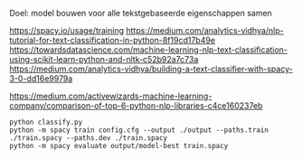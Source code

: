 Doel: model bouwen voor alle tekstgebaseerde eigenschappen samen

<https://spacy.io/usage/training>
<https://medium.com/analytics-vidhya/nlp-tutorial-for-text-classification-in-python-8f19cd17b49e>
<https://towardsdatascience.com/machine-learning-nlp-text-classification-using-scikit-learn-python-and-nltk-c52b92a7c73a>
<https://medium.com/analytics-vidhya/building-a-text-classifier-with-spacy-3-0-dd16e9979a>

<https://medium.com/activewizards-machine-learning-company/comparison-of-top-6-python-nlp-libraries-c4ce160237eb>

```
python classify.py
python -m spacy train config.cfg --output ./output --paths.train ./train.spacy --paths.dev ./train.spacy
python -m spacy evaluate output/model-best train.spacy
```